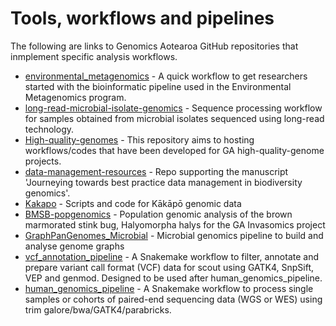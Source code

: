 # Tools, workflows and pipelines

The following are links to Genomics Aotearoa GitHub repositories that inmplement specific 
analysis workflows.

- [environmental_metagenomics](https://github.com/GenomicsAotearoa/environmental_metagenomics) - A quick workflow to get researchers started with the bioinformatic pipeline used in the Environmental Metagenomics program.
- [long-read-microbial-isolate-genomics](https://github.com/GenomicsAotearoa/long-read-microbial-isolate-genomics) - Sequence processing workflow for samples obtained from microbial isolates sequenced using long-read technology.
- [High-quality-genomes](https://github.com/GenomicsAotearoa/High-quality-genomes) - This repository aims to hosting workflows/codes that have been developed for GA high-quality-genome projects.
- [data-management-resources](https://github.com/GenomicsAotearoa/data-management-resources) - Repo supporting the manuscript 'Journeying towards best practice data management in biodiversity genomics'.
- [Kakapo](https://github.com/GenomicsAotearoa/Kakapo) - Scripts and code for Kākāpō genomic data
- [BMSB-popgenomics](https://github.com/GenomicsAotearoa/BMSB-popgenomics) - Population genomic analysis of the brown marmorated stink bug, Halyomorpha halys for the GA Invasomics project
- [GraphPanGenomes_Microbial](https://github.com/GenomicsAotearoa/GraphPanGenomes_Microbial) - Microbial genomics pipeline to build and analyse genome graphs
- [vcf_annotation_pipeline](https://github.com/GenomicsAotearoa/vcf_annotation_pipeline) - A Snakemake workflow to filter, annotate and prepare variant call format (VCF) data for scout using GATK4, SnpSift, VEP and genmod. Designed to be used after human_genomics_pipeline.
- [human_genomics_pipeline](https://github.com/GenomicsAotearoa/human_genomics_pipeline) - A Snakemake workflow to process single samples or cohorts of paired-end sequencing data (WGS or WES) using trim galore/bwa/GATK4/parabricks.